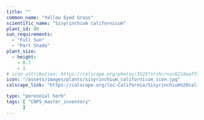 ```yaml
---
title: ""
common_name: "Yellow Eyed Grass"
scientific_name: "Sisyrinchium californicum"
plant_id: 86
sun_requirements:
  - "Full Sun"
  - "Part Shade"
plant_size:
  - height: 
    - 0.7
    - 1
# icon attribution: https://calscape.org/photos/3523?srchcr=sc621daaffa2805 
icon: "/assets/images/plants/sisyrinchium_californicum_icon.jpg" 
calscape_link: "https://calscape.org/loc-California/Sisyrinchium%20californicum(%20)"

type: "perennial herb"
tags: [ "CNPS_master_inventory"
      ]
---
```


